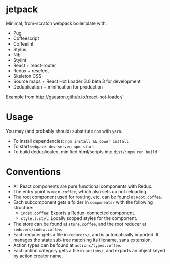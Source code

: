 # jetpack

Minimal, from-scratch webpack boilerplate with:
  - Pug
  - Coffeescript
  - Coffeelint
  - Stylus
  - Nib
  - Stylint
  - React + react-router
  - Redux + reselect
  - Skeleton CSS
  - Source maps + React Hot Loader 3.0 beta 3 for development
  - Deduplication + minification for production

Example from http://gaearon.github.io/react-hot-loader/.

# Usage

You may (and probably should) substitute `npm` with `yarn`.

- To install dependencies: `npm install && bower install`
- To start `webpack-dev-server`: `npm start`
- To build deduplicated, minified html/scripts into `dist/`: `npm run build`

# Conventions

- All React components are pure functional components with Redux.
- The entry point is `main.coffee`, which also sets up hot reloading.
- The root component used for routing, etc. can be found at `Root.coffee`.
- Each subcomponent gets a folder in `components/` with the following
  structure:
  - `index.coffee`: Exports a Redux-connected component.
  - `style.l.styl`: Locally scoped styles for the component.
- The store can be found at `store.coffee`, and the root reducer at
  `reducers/index.coffee`.
- Each reducer gets a file in `reducers/`, and is automatically imported.
  It manages the state sub-tree matching its filename, sans extension.
- Action types can be found at `actions/types.coffee`.
- Each action category gets a file  in `actions/`, and exports an object keyed
  by action creator name.

